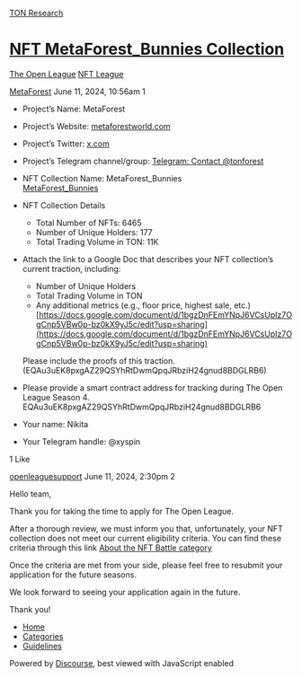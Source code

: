 [TON Research](/)

# [NFT MetaForest\_Bunnies Collection](/t/nft-metaforest-bunnies-collection/24890)

[The Open League](/c/the-open-league/nft-battle/62)  [NFT League](/c/the-open-league/nft-battle/62) 

    

[MetaForest](https://tonresear.ch/u/MetaForest)  June 11, 2024, 10:56am  1

*   Project’s Name: MetaForest
    
*   Project’s Website: [metaforestworld.com](http://metaforestworld.com)
    
*   Project’s Twitter: [x.com](https://x.com/metaforestworld)
    
*   Project’s Telegram channel/group: [Telegram: Contact @tonforest](https://t.me/tonforest)
    
*   NFT Collection Name: MetaForest\_Bunnies  
    [MetaForest\_Bunnies](https://getgems.io/collection/EQAu3uEK8pxgAZ29QSYhRtDwmQpqJRbziH24gnud8BDGLRB6)
    
*   NFT Collection Details
    
    *   Total Number of NFTs: 6465
    *   Number of Unique Holders: 177
    *   Total Trading Volume in TON: 11K
*   Attach the link to a Google Doc that describes your NFT collection’s current traction, including:
    
    *   Number of Unique Holders
    *   Total Trading Volume in TON
    *   Any additional metrics (e.g., floor price, highest sale, etc.)  
        [https://docs.google.com/document/d/1bgzDnFEmYNpJ6VCsUpIz7OgCnp5VBw0p-bz0kX9yJ5c/edit?usp=sharing](https://docs.google.com/document/d/1bgzDnFEmYNpJ6VCsUpIz7OgCnp5VBw0p-bz0kX9yJ5c/edit?usp=sharing)
    
    Please include the proofs of this traction.(EQAu3uEK8pxgAZ29QSYhRtDwmQpqJRbziH24gnud8BDGLRB6)
    
*   Please provide a smart contract address for tracking during The Open League Season 4.  
    EQAu3uEK8pxgAZ29QSYhRtDwmQpqJRbziH24gnud8BDGLRB6
    
*   Your name: Nikita
    
*   Your Telegram handle: @xyspin
    

  1 Like

[openleaguesupport](https://tonresear.ch/u/openleaguesupport) June 11, 2024, 2:30pm  2

Hello team,

Thank you for taking the time to apply for The Open League.

After a thorough review, we must inform you that, unfortunately, your NFT collection does not meet our current eligibility criteria. You can find these criteria through this link [About the NFT Battle category](https://tonresear.ch/t/about-the-nft-battle-category/20070)

Once the criteria are met from your side, please feel free to resubmit your application for the future seasons.

We look forward to seeing your application again in the future.

Thank you!

 

*   [Home](/)
*   [Categories](/categories)
*   [Guidelines](/guidelines)

Powered by [Discourse](https://www.discourse.org), best viewed with JavaScript enabled